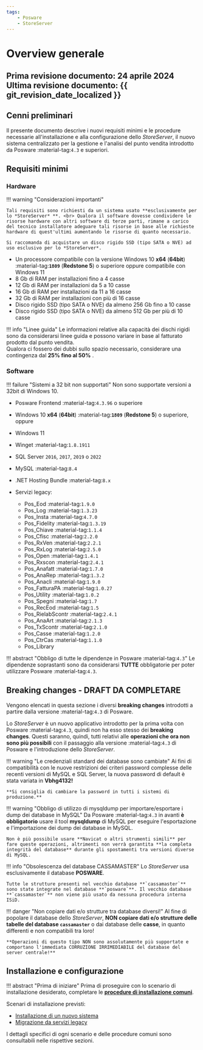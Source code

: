 ```yaml
---
tags:
    - Posware
    - StoreServer
---
```


# Overview generale

**Prima revisione documento: 24 aprile 2024** <br>
**Ultima revisione documento: {{ git_revision_date_localized }}**
---

## Cenni preliminari
Il presente documento descrive i nuovi requisiti minimi e le procedure necessarie all'installazione e alla configurazione dello *StoreServer*, il nuovo sistema centralizzato per la gestione e l'analisi del punto vendita introdotto da Posware :material-tag:`4.3` e superiori.

## Requisiti minimi
### Hardware
!!! warning "Considerazioni importanti"

    Tali requisiti sono richiesti da un sistema usato **esclusivamente per lo *StoreServer* **. <br> Qualora il software dovesse condividere le risorse hardware con altri software di terze parti, rimane a carico del tecnico installatore adeguare tali risorse in base alle richieste hardware di quest'ultimi aumentando le risorse di quanto necessario. 
    
    Si raccomanda di acquistare un disco rigido SSD (tipo SATA o NVE) ad uso esclusivo per lo *StoreServer*.

- Un processore compatibile con la versione Windows 10 **x64** (**64bit**) :material-tag:**`1809`** (**Redstone 5**) o superiore oppure compatibile con Windows 11
- 8 Gb di RAM per installazioni fino a 4 casse
- 12 Gb di RAM per installazioni da 5 a 10 casse
- 16 Gb di RAM per installazioni da 11 a 16 casse
- 32 Gb di RAM per installazioni con più di 16 casse
- Disco rigido SSD (tipo SATA o NVE) da almeno 256 Gb fino a 10 casse
- Disco rigido SSD (tipo SATA o NVE) da almeno 512 Gb per più di 10 casse

!!! info "Linee guida"
    Le informazioni relative alla capacità dei dischi rigidi sono da considerarsi linee guida e possono variare in base al fatturato prodotto dal punto vendita. <br> Qualora ci fossero dei dubbi sullo spazio necessario, considerare una contingenza dal **25% fino al 50%** .

### Software
!!! failure "Sistemi a 32 bit non supportati"
    Non sono supportate versioni a 32bit di Windows 10.
    
- Posware Frontend :material-tag:`4.3.96` o superiore
- Windows 10 **x64** (**64bit**) :material-tag:**`1809`** (**Redstone 5**) o superiore, oppure
- Windows 11
- Winget :material-tag:`1.8.1911`
- SQL Server `2016`, `2017`, `2019` o `2022`
- MySQL :material-tag:`8.4`
- .NET Hosting Bundle :material-tag:`8.x`
- Servizi legacy:
    
    - Pos_Eod :material-tag:`1.9.0`
    - Pos_Log :material-tag:`1.3.23`
    - Pos_Insta :material-tag:`4.7.0`
    - Pos_Fidelity :material-tag:`1.3.19`
    - Pos_Chiave :material-tag:`1.1.4`
    - Pos_Cfisc :material-tag:`2.2.0`
    - Pos_RxVen :material-tag:`2.2.1`
    - Pos_RxLog :material-tag:`2.5.0`
    - Pos_Open :material-tag:`1.4.1`
    - Pos_Rxscon :material-tag:`2.4.1`
    - Pos_Anafatt :material-tag:`1.7.0`
    - Pos_AnaRep :material-tag:`1.3.2`
    - Pos_Anacli :material-tag:`1.9.0`
    - Pos_FatturaPA :material-tag:`1.0.27`
    - Pos_Utility :material-tag:`1.0.2`
    - Pos_Spegni :material-tag:`1.7`
    - Pos_RecEod :material-tag:`1.5`
    - Pos_RielabScontr :material-tag:`2.4.1`
    - Pos_AnaArt :material-tag:`2.1.3`
    - Pos_TxScontr :material-tag:`2.1.0`
    - Pos_Casse :material-tag:`1.2.0`
    - Pos_CtrCas :material-tag:`1.1.0`
    - Pos_Library

!!! abstract "Obbligo di tutte le dipendenze in Posware :material-tag:`4.3`"
    Le dipendenze soprastanti sono da considerarsi **TUTTE** obbligatorie per poter utilizzare Posware :material-tag:`4.3`.

## Breaking changes - DRAFT DA COMPLETARE
Vengono elencati in questa sezione i diversi **breaking changes** introdotti a partire dalla versione :material-tag:`4.3` di Posware.

Lo *StoreServer* è un nuovo applicativo introdotto per la prima volta con Posware :material-tag:`4.3`, quindi non ha esso stesso dei **breaking changes**. Questi saranno, quindi, tutti relativi alle **operazioni che ora non sono più possibili** con il passaggio alla versione :material-tag:`4.3` di Posware e l'introduzione dello *StoreServer*.

!!! warning "Le credenziali standard dei database sono cambiate"
    Ai fini di compatibilità con le nuove restrizioni dei criteri password complesse delle recenti versioni di MySQL e SQL Server, la nuova password di default è stata variata in **Vbhg4132!**

    **Si consiglia di cambiare la password in tutti i sistemi di produzione.**  

!!! warning "Obbligo di utilizzo di mysqldump per importare/esportare i dump dei database in MySQL"
    Da Posware :material-tag:`4.3` in avanti **è obbligatorio** usare il tool **mysqldump** di MySQL per eseguire l'esportazione e l'importazione dei dump dei database in MySQL. 

    Non è più possibile usare **Navicat o altri strumenti simili** per fare queste operazioni, altrimenti non verrà garantita **la completa integrità del database** durante gli spostamenti tra versioni diverse di MySQL.

!!! info "Obsolescenza del database CASSAMASTER"
    Lo *StoreServer* usa esclusivamente il database **POSWARE**.

    Tutte le strutture presenti nel vecchio database **`cassamaster`** sono state integrate nel database **`posware`**. Il vecchio database **`cassamaster`** non viene più usato da nessuna procedura interna ISiD.  

!!! danger "Non copiare dati e/o strutture tra database diversi!"
    Al fine di popolare il database dello *StoreServer*, **NON copiare dati e/o strutture delle tabelle del database `cassamaster`** o dai database delle **casse**, in quanto differenti e non compatibili tra loro!
    
    **Operazioni di questo tipo NON sono assolutamente più supportate e comportano l'immediata CORRUZIONE IRRIMEDIABILE del database del server centrale!**

## Installazione e configurazione
!!! abstract "Prima di iniziare"
    Prima di proseguire con lo scenario di installazione desiderato, completare le **[procedure di installazione comuni](./installazione-procedure-comuni.md)**.

Scenari di installazione previsti:

- [Installazione di un nuovo sistema](./installazione-nuovo-storeserver.md)
- [Migrazione da servizi legacy](./migrazione-servizi-legacy.md)


I dettagli specifici di ogni scenario e delle procedure comuni sono consultabili nelle rispettive sezioni.